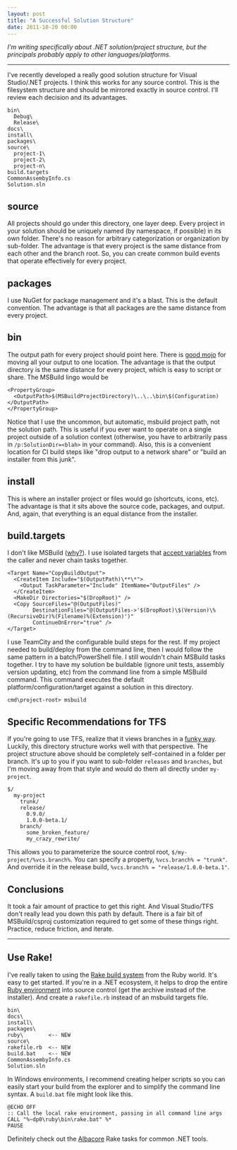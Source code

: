 ```yaml
---
layout: post
title: "A Successful Solution Structure"
date: 2011-10-20 00:00
---
```


*I'm writing specifically about .NET solution/project structure, but the principals probably apply to other languages/platforms.*

----

I've recently developed a really good solution structure for Visual Studio/.NET projects. I think this works for any source control. This is the filesystem structure and should be mirrored exactly in source control. I'll review each decision and its advantages.

    bin\
      Debug\
      Release\
    docs\
    install\
    packages\
    source\
      project-1\
      project-2\
      project-n\
    build.targets
    CommonAssembyInfo.cs
    Solution.sln

## source
All projects should go under this directory, one layer deep. Every project in your solution should be uniquely named (by namespace, if possible) in its own folder. There's no reason for arbitrary categorization or organization by sub-folder. The advantage is that every project is the same distance from each other and the branch root. So, you can create common build events that operate effectively for every project.

## packages
I use NuGet for package management and it's a blast. This is the default convention. The advantage is that all packages are the same distance from every project.

## bin
The output path for every project should point here. There is [good mojo][out] for moving all your output to one location. The advantage is that the output directory is the same distance for every project, which is easy to script or share. The MSBuild lingo would be

    <PropertyGroup>
      <OutputPath>$(MSBuildProjectDirectory)\..\..\bin\$(Configuration)</OutputPath>
    </PropertyGroup>

Notice that I use the uncommon, but automatic, msbuild project path, not the solution path. This is useful if you ever want to operate on a single project outside of a solution context (otherwise, you have to arbitrarily pass in `/p:SolutionDir=<blah>` in your command). Also, this is a convenient location for CI build steps like "drop output to a network share" or "build an installer from this junk".

## install
This is where an installer project or files would go (shortcuts, icons, etc). The advantage is that it sits above the source code, packages, and output. And, again, that everything is an equal distance from the installer.

## build.targets
I don't like MSBuild ([why?][msb]). I use isolated targets that [accept variables][var] from the caller and never chain tasks together.

    <Target Name="CopyBuildOutput">
      <CreateItem Include="$(OutputPath)\**\*">
        <Output TaskParameter="Include" ItemName="OutputFiles" />
      </CreateItem>
      <MakeDir Directories="$(DropRoot)" />
      <Copy SourceFiles="@(OutputFiles)"
            DestinationFiles="@(OutputFiles->'$(DropRoot)\$(Version)\%(RecursiveDir)%(Filename)%(Extension)')"
            ContinueOnError="true" />
    </Target>

I use TeamCity and the configurable build steps for the rest. If my project needed to build/deploy from the command line, then I would follow the same pattern in a batch/PowerShell file. I still wouldn't chain MSBuild tasks together. I try to have my solution be buildable (ignore unit tests, assembly version updating, etc) from the command line from a simple MSBuild command. This command executes the default platform/configuration/target against a solution in this directory.

    cmd\project-root> msbuild

## Specific Recommendations for TFS
If you're going to use TFS, realize that it views branches in a [funky way][tfs]. Luckily, this directory structure works well with that perspective. The project structure above should be completely self-contained in a folder per branch. It's up to you if you want to sub-folder `releases` and `branches`, but I'm moving away from that style and would do them all directly under `my-project`.

    $/
      my-project
        trunk/
        release/
          0.9.0/
          1.0.0-beta.1/
        branch/
          some_broken_feature/
          my_crazy_rewrite/

This allows you to parameterize the source control root, `$/my-project/%vcs.branch%`. You can specify a property, `%vcs.branch% = "trunk"`. And override it in the release build, `%vcs.branch% = "release/1.0.0-beta.1"`.

## Conclusions
It took a fair amount of practice to get this right. And Visual Studio/TFS don't really lead you down this path by default. There is a fair bit of MSBuild/csproj customization required to get some of these things right. Practice, reduce friction, and iterate.

----

## Use Rake!
I've really taken to using the [Rake build system][rake] from the Ruby world. It's easy to get started. If you're in a .NET ecosystem, it helps to drop the entire [Ruby environment][ruby] into source control (get the archive instead of the installer). And create a `rakefile.rb` instead of an msbuild targets file.

    bin\
    docs\
    install\
    packages\
    ruby\        <-- NEW
    source\
    rakefile.rb  <-- NEW
    build.bat    <-- NEW
    CommonAssembyInfo.cs
    Solution.sln

In Windows environments, I recommend creating helper scripts so you can easily start your build from the explorer and to simplify the command line syntax. A `build.bat` file might look like this.

    @ECHO OFF
    :: Call the local rake environment, passing in all command line args
    CALL "%~dp0\ruby\bin\rake.bat" %*
    PAUSE

Definitely check out the [Albacore][alb] Rake tasks for common .NET tools.

 [out]: http://codebetter.com/patricksmacchia/2009/01/11/lessons-learned-from-the-nunit-code-base/
 [msb]: http://martinfowler.com/bliki/BuildLanguage.html
 [var]: http://stackoverflow.com/questions/6218486/teamcity-says-to-use-build-parameters-instead-of-property-in-an-msbuild-st
 [tfs]: http://stackoverflow.com/questions/5129959/how-do-i-use-git-tfs-and-idiomatic-git-branching-against-a-tfs-repository
 [rake]: http://rake.rubyforge.org/
 [ruby]: http://rubyinstaller.org/downloads/
 [alb]: https://github.com/derickbailey/Albacore
